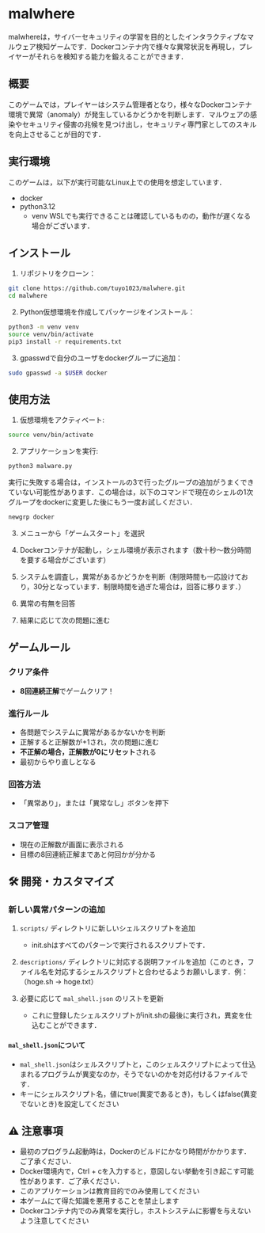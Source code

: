# malwhere

malwhereは，サイバーセキュリティの学習を目的としたインタラクティブなマルウェア検知ゲームです．Dockerコンテナ内で様々な異常状況を再現し，プレイヤーがそれらを検知する能力を鍛えることができます．

## 概要

このゲームでは，プレイヤーはシステム管理者となり，様々なDockerコンテナ環境で異常（anomaly）が発生しているかどうかを判断します．マルウェアの感染やセキュリティ侵害の兆候を見つけ出し，セキュリティ専門家としてのスキルを向上させることが目的です．

## 実行環境

このゲームは，以下が実行可能なLinux上での使用を想定しています．
- docker
- python3.12
  - venv
WSLでも実行できることは確認しているものの，動作が遅くなる場合がございます．


## インストール

1. リポジトリをクローン：
```bash
git clone https://github.com/tuyo1023/malwhere.git
cd malwhere
```

2. Python仮想環境を作成してパッケージをインストール：
```bash
python3 -m venv venv
source venv/bin/activate
pip3 install -r requirements.txt
```

3. gpasswdで自分のユーザをdockerグループに追加：
```bash
sudo gpasswd -a $USER docker
```

## 使用方法

1. 仮想環境をアクティベート:
```bash
source venv/bin/activate
```

2. アプリケーションを実行:
```bash
python3 malware.py
```
実行に失敗する場合は，インストールの3で行ったグループの追加がうまくできていない可能性があります．この場合は，以下のコマンドで現在のシェルの1次グループをdockerに変更した後にもう一度お試しください．
```bash
newgrp docker
```

3. メニューから「ゲームスタート」を選択

4. Dockerコンテナが起動し，シェル環境が表示されます（数十秒～数分時間を要する場合がございます）

5. システムを調査し，異常があるかどうかを判断（制限時間も一応設けており，30分となっています．制限時間を過ぎた場合は，回答に移ります．）

6. 異常の有無を回答

7. 結果に応じて次の問題に進む

## ゲームルール

### クリア条件
- **8回連続正解**でゲームクリア！

### 進行ルール
- 各問題でシステムに異常があるかないかを判断
- 正解すると正解数が+1され，次の問題に進む
- **不正解の場合，正解数が0にリセット**される
- 最初からやり直しとなる

### 回答方法
- 「異常あり」，または「異常なし」ボタンを押下

### スコア管理
- 現在の正解数が画面に表示される
- 目標の8回連続正解まであと何回かが分かる


## 🛠️ 開発・カスタマイズ

### 新しい異常パターンの追加

1. `scripts/` ディレクトリに新しいシェルスクリプトを追加
   - init.shはすべてのパターンで実行されるスクリプトです．

3. `descriptions/` ディレクトリに対応する説明ファイルを追加（このとき，ファイル名を対応するシェルスクリプトと合わせるようお願いします．例：（hoge.sh -> hoge.txt）
4. 必要に応じて `mal_shell.json` のリストを更新
   - これに登録したシェルスクリプトがinit.shの最後に実行され，異変を仕込むことができます．

#### `mal_shell.json`について
- `mal_shell.json`はシェルスクリプトと，このシェルスクリプトによって仕込まれるプログラムが異変なのか，そうでないのかを対応付けるファイルです．
- キーにシェルスクリプト名，値にtrue(異変であるとき)，もしくはfalse(異変でないとき)を設定してください


## ⚠️ 注意事項

- 最初のプログラム起動時は，Dockerのビルドにかなり時間がかかります．ご了承ください．
- Docker環境内で，Ctrl + cを入力すると，意図しない挙動を引き起こす可能性があります．ご了承ください．
- このアプリケーションは教育目的でのみ使用してください
- 本ゲームにて得た知識を悪用することを禁止します
- Dockerコンテナ内でのみ異常を実行し，ホストシステムに影響を与えないよう注意してください
  
